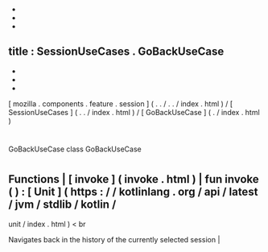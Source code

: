 -
-
-
title
:
SessionUseCases
.
GoBackUseCase
-
-
-
-
[
mozilla
.
components
.
feature
.
session
]
(
.
.
/
.
.
/
index
.
html
)
/
[
SessionUseCases
]
(
.
.
/
index
.
html
)
/
[
GoBackUseCase
]
(
.
/
index
.
html
)
#
GoBackUseCase
class
GoBackUseCase
#
#
#
Functions
|
[
invoke
]
(
invoke
.
html
)
|
fun
invoke
(
)
:
[
Unit
]
(
https
:
/
/
kotlinlang
.
org
/
api
/
latest
/
jvm
/
stdlib
/
kotlin
/
-
unit
/
index
.
html
)
<
br
>
Navigates
back
in
the
history
of
the
currently
selected
session
|
